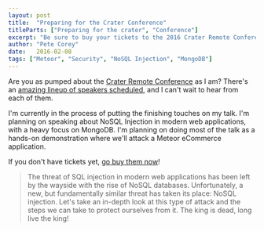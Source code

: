 ```yaml
---
layout: post
title:  "Preparing for the Crater Conference"
titleParts: ["Preparing for the crater", "Conference"]
excerpt: "Be sure to buy your tickets to the 2016 Crater Remote Conference to hear my talk on NoSQL Injection in Modern Web Applications!"
author: "Pete Corey"
date:   2016-02-08
tags: ["Meteor", "Security", "NoSQL Injection", "MongoDB"]
---
```


Are you as pumped about the [Crater Remote Conference](http://conf.crater.io/) as I am? There's an [amazing lineup of speakers scheduled](http://conf.crater.io/#schedule), and I can't wait to hear from each of them.

I'm currently in the process of putting the finishing touches on my talk. I'm planning on speaking about NoSQL Injection in modern web applications, with a heavy focus on MongoDB. I'm planning on doing most of the talk as a hands-on demonstration where we'll attack a Meteor eCommerce application.

If you don't have tickets yet, [go buy them now](http://conf.crater.io/#tickets)!

> The threat of SQL injection in modern web applications has been left by the wayside with the rise of NoSQL databases. Unfortunately, a new, but fundamentally similar threat has taken its place: NoSQL injection. Let's take an in-depth look at this type of attack and the steps we can take to protect ourselves from it. The king is dead, long live the king!

